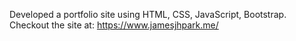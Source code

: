 Developed a portfolio site using HTML, CSS, JavaScript, Bootstrap.
Checkout the site at: https://www.jamesjhpark.me/
